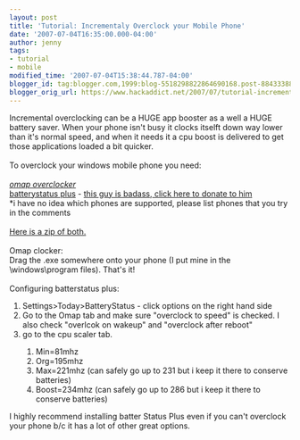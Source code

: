 ```yaml
---
layout: post
title: 'Tutorial: Incrementaly Overclock your Mobile Phone'
date: '2007-07-04T16:35:00.000-04:00'
author: jenny
tags:
- tutorial
- mobile
modified_time: '2007-07-04T15:38:44.787-04:00'
blogger_id: tag:blogger.com,1999:blog-5518298822864690168.post-8843338888538330446
blogger_orig_url: https://www.hackaddict.net/2007/07/tutorial-incrementaly-overclock-your.html
---
```


Incremental overclocking can be a HUGE app booster as a well a HUGE battery saver.  When your phone isn't busy it clocks itselft down way lower than it's normal speed, and when it needs it a cpu boost is delivered to get those applications loaded a bit quicker.<br/><br/>To overclock your windows mobile phone you need:<br/><br/>*<a href="http://forum.xda-developers.com/showthread.php?t=255771">omap overclocker</a><br/>*<a href="http://forum.xda-developers.com/showthread.php?t=270751">batterystatus plus</a> - <a href="http://www.chi-tai.info/cs_BatteryStatus_XDA_Neo_WM5_iM_cs.htm#Donate">this guy is badass, click here to donate to him</a><br/>*i have no idea which phones are supported, please list phones that you try in the comments<br/><a href="http://www.divshare.com/download/1140259-aef"><br/>Here is a zip of both.</a><a href="http://www.divshare.com/download/1140259-aef"><br/></a><br/>Omap clocker:<br/>Drag the .exe somewhere onto your phone (I put mine in the \windows\program files).  That's it!<br/><br/>Configuring batterstatus plus:<br/><ol><li>Settings&gt;Today&gt;BatteryStatus - click options on the right hand side</li><li>Go to the Omap tab and make sure "overclock to speed" is checked.  I also check "overlcok on wakeup" and "overclock after reboot"</li><li>go to the cpu scaler tab. <br/></li><ol><li>Min=81mhz</li><li>Org=195mhz</li><li>Max=221mhz (can safely go up to 231 but i keep it there to conserve batteries)</li><li>Boost=234mhz (can safely go up to 286 but i keep it there to conserve batteries)</li></ol></ol>I highly recommend installing batter Status Plus even if you can't overclock your phone b/c it has a lot of other great options.